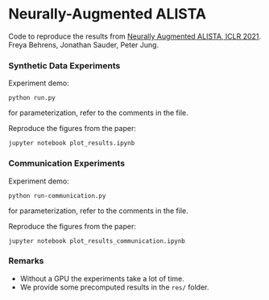 # Neurally-Augmented ALISTA

Code to reproduce the results from [Neurally Augmented ALISTA, ICLR 2021](https://openreview.net/forum?id=q_S44KLQ_Aa).
Freya Behrens, Jonathan Sauder, Peter Jung.

### Synthetic Data Experiments

Experiment demo:
```
python run.py
```
for parameterization, refer to the comments in the file.

Reproduce the figures from the paper:
```
jupyter notebook plot_results.ipynb
```

### Communication Experiments

Experiment demo:
```
python run-communication.py
```
for parameterization, refer to the comments in the file.

Reproduce the figures from the paper:
```
jupyter notebook plot_results_communication.ipynb
```


### Remarks

- Without a GPU the experiments take a lot of time.
- We provide some precomputed results in the ```res/``` folder.





